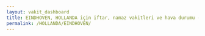 ```yaml
---
layout: vakit_dashboard
title: EINDHOVEN, HOLLANDA için iftar, namaz vakitleri ve hava durumu - ilçe/eyalet seç
permalink: /HOLLANDA/EINDHOVEN/
---
```


<script type="text/javascript">
  var GLOBAL_COUNTRY = 'HOLLANDA';
  var GLOBAL_CITY = 'EINDHOVEN';
  var GLOBAL_STATE = '';
  var lat = 72;
  var lon = 21;
</script>
